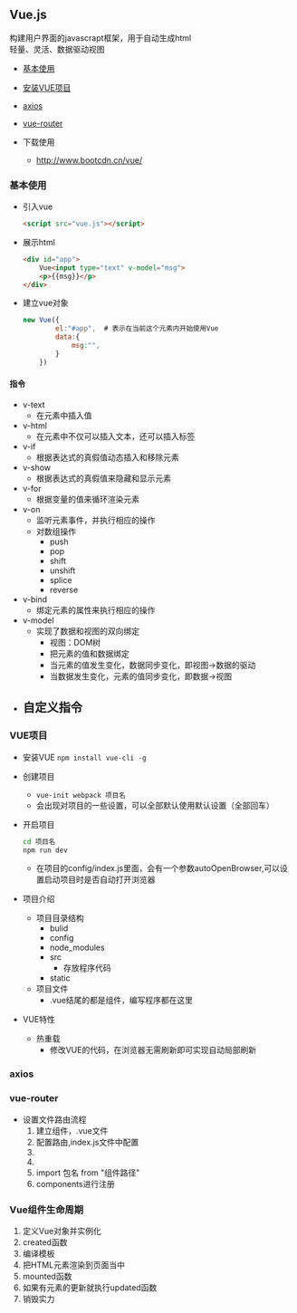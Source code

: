 ## Vue.js
构建用户界面的javascrapt框架，用于自动生成html       
轻量、灵活、数据驱动视图

- [基本使用](#1)
- [安装VUE项目](#2)
- [axios](#5)
- [vue-router](#6)

- 下载使用
	- http://www.bootcdn.cn/vue/

### <span id="1">基本使用</span>
- 引入vue

	```html
	<script src="vue.js"></script>
	```

- 展示html

	```html
	<div id="app">
	    Vue<input type="text" v-model="msg">
	    <p>{{msg}}</p>
	</div>
	```

- 建立vue对象

	```js
	new Vue({
	        el:"#app",	# 表示在当前这个元素内开始使用Vue
	        data:{
	            msg:"",
	        }
	    })
	```

#### 指令
- v-text
	- 在元素中插入值
- v-html
	- 在元素中不仅可以插入文本，还可以插入标签
- v-if
	- 根据表达式的真假值动态插入和移除元素
- v-show
	- 根据表达式的真假值来隐藏和显示元素
- v-for
	- 根据变量的值来循环渲染元素
- v-on
	- 监听元素事件，并执行相应的操作
	- 对数组操作
		- push
		- pop
		- shift
		- unshift
		- splice
		- reverse
- v-bind
	- 绑定元素的属性来执行相应的操作
- v-model
	- 实现了数据和视图的双向绑定
		- 视图：DOM树
		- 把元素的值和数据绑定
		- 当元素的值发生变化，数据同步变化，即视图->数据的驱动
		- 当数据发生变化，元素的值同步变化，即数据->视图
- 自定义指令
	- 

### <span id="2">VUE项目</span>
- 安装VUE
	`npm install vue-cli -g`
- 创建项目
	- `vue-init webpack 项目名`
	- 会出现对项目的一些设置，可以全部默认使用默认设置（全部回车）

- 开启项目

	```cmd
	cd 项目名
	npm run dev
	```
	- 在项目的config/index.js里面，会有一个参数autoOpenBrowser,可以设置启动项目时是否自动打开浏览器
- 项目介绍
	- 项目目录结构
		- bulid
		- config
		- node_modules
		- src
			- 存放程序代码
		- static
	- 项目文件
		- .vue结尾的都是组件，编写程序都在这里
- VUE特性
	- 热重载
		- 修改VUE的代码，在浏览器无需刷新即可实现自动局部刷新


### <span id="3">axios</span>


### vue-router
- 设置文件路由流程
	1. 建立组件，.vue文件
	2. 配置路由,index.js文件中配置
	3. <router-link></router-link>
	4. <router-viem></router-viem>
	5. import 包名 from "组件路径"
	6. components进行注册


### Vue组件生命周期
1. 定义Vue对象并实例化
2. created函数
3. 编译模板
4. 把HTML元素渲染到页面当中
5. mounted函数
6. 如果有元素的更新就执行updated函数
7. 销毁实力


